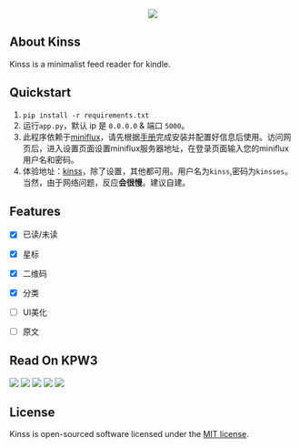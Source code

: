 <p align="center"><img src="https://i.loli.net/2020/03/06/Q8dyDxz63OKbZml.png"></p>

## About Kinss
Kinss is a minimalist feed reader for kindle.

## Quickstart
1. `pip install -r requirements.txt`
2. 运行`app.py`，默认 ip 是 `0.0.0.0` & 端口 `5000`。
3. 此程序依赖于[miniflux](https://github.com/miniflux/miniflux)，请先根据[手册](https://miniflux.app/docs/installation.html)完成安装并配置好信息后使用。访问网页后，进入设置页面设置miniflux服务器地址，在登录页面输入您的miniflux用户名和密码。
4. 体验地址：[kinss](http://kindle.2333332.xyz)，除了设置，其他都可用。用户名为`kinss`,密码为`kinsses`。当然，由于网络问题，反应**会很慢**。建议自建。

## Features
- [x] 已读/未读
- [x] 星标
- [x] 二维码
- [x] 分类
- [ ] UI美化
- [ ] 原文


## Read On KPW3
![](assets/1.png)
![](assets/2.png)
![](assets/3.png)
![](assets/4.png)
![](assets/5.png)

## License
Kinss is open-sourced software licensed under the [MIT license](https://opensource.org/licenses/MIT).
